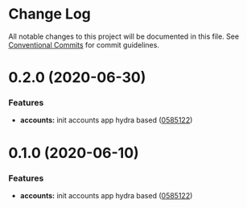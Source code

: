 # Change Log

All notable changes to this project will be documented in this file.
See [Conventional Commits](https://conventionalcommits.org) for commit guidelines.

# 0.2.0 (2020-06-30)


### Features

* **accounts:** init accounts app hydra based ([0585122](https://github.com/atlantisunited/serenity/commit/0585122719c27b261baae2b159c61098f235250a))





# 0.1.0 (2020-06-10)


### Features

* **accounts:** init accounts app hydra based ([0585122](https://github.com/atlantisunited/serenity/commit/0585122719c27b261baae2b159c61098f235250a))
